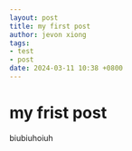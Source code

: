 ```yaml
---
layout: post
title: my first post
author: jevon xiong
tags:
- test
- post
date: 2024-03-11 10:38 +0800
---
```

# my frist post

biubiuhoiuh
